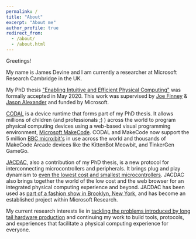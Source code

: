 ```yaml
---
permalink: /
title: "About"
excerpt: "About me"
author_profile: true
redirect_from:
  - /about/
  - /about.html
---
```


Greetings!

My name is James Devine and I am currently a researcher at Microsoft Research Cambridge in the UK.

My PhD thesis ["Enabling Intuitive and Efficient Physical Computing"](https://eprints.lancs.ac.uk/id/eprint/147404/) was formally accepted in May 2020. This work was supervised by [Joe Finney](https://www.lancaster.ac.uk/scc/about-us/people/joe-finney) & [Jason Alexander](http://www.jasonalexander.kiwi) and funded by Microsoft.

[CODAL](https://github.com/lancaster-university/codal) is a device runtime that forms part of my PhD thesis. It allows millions of children (and professionals ;) ) across the world to program physical computing devices using a web-based visual programming environment, [Microsoft MakeCode](https://makecode.com). CODAL and MakeCode now support the 5 million [BBC micro:bit's](https://microbit.org) in use across the world and thousands of MakeCode Arcade devices like the KittenBot Meowbit, and TinkerGen GameGo.

[JACDAC](https://aka.ms/jacdac), also a contribution of my PhD thesis, is a new protocol for interconnecting microcontrollers and peripherals. It brings plug and play dynamism to [even the lowest cost and smallest microcontrollers](https://github.com/microsoft/jacdac-padauk). JACDAC also brings together the world of the low cost and the web browser for an integrated physical computing experience and beyond. JACDAC has been used as [part of a fashion show in Brooklyn, New York](https://www.microsoft.com/en-us/research/blog/fashion-forward-researchers-designers-debut-new-tech-on-new-york-city-runway/), and has become an established project within Microsoft Research.

My current research interests lie in [tackling the problems introduced by long tail hardware production](https://www.microsoft.com/en-us/research/project/long-tail-hardware/) and continuing my work to build tools, protocols, and experiences that facilitate a physical computing experience for everyone.